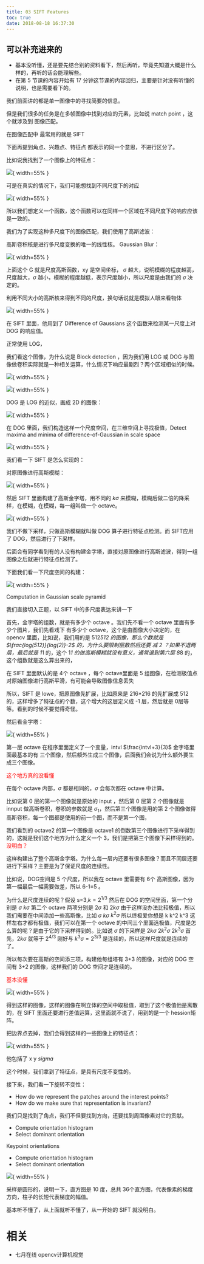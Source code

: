 ```yaml
---
title: 03 SIFT Features
toc: true
date: 2018-08-18 16:37:30
---
```



## 可以补充进来的

- 基本没听懂，还是要先结合别的资料看下，然后再听，毕竟先知道大概是什么样的，再听的话会能理解些。
- 在第 5 节课的内容开始有 17 分钟这节课的内容回归，主要是针对没有听懂的说明，也是需要看下的。

我们前面讲的都是单一图像中的寻找简要的信息。

但是我们很多的任务是在多帧图像中找到对应的元素，比如说 match point ，这个就涉及到 图像匹配。

在图像匹配中 最常用的就是 SIFT

下面再提到角点、兴趣点、特征点 都表示的同一个意思，不进行区分了。

比如说我找到了一个图像上的特征点：

![](http://images.iterate.site/blog/image/180809/HdIC6e84ik.png?imageslim){ width=55% }

可是在真实的情况下，我们可能想找到不同尺度下的对应

![](http://images.iterate.site/blog/image/180809/3e1FmabHFc.png?imageslim){ width=55% }

所以我们想定义一个函数，这个函数可以在同样一个区域在不同尺度下的响应应该是一致的。

我们为了实现这种多尺度下的图像匹配，我们使用了高斯滤波：

高斯卷积核是进行多尺度变换的唯一的线性核。
Gaussian Blur：

![](http://images.iterate.site/blog/image/180809/ijj0B1EiBf.png?imageslim){ width=55% }

上面这个 G 就是尺度高斯函数，xy 是空间坐标， $\sigma$ 越大，说明模糊的程度越高，尺度越大，$\sigma$ 越小，模糊的程度越低，表示尺度越小，所以尺度是由我们的 $\sigma$ 决定的。

利用不同大小的高斯核来得到不同的尺度，换句话说就是模拟人眼来看物体

![](http://images.iterate.site/blog/image/180809/4ELgia0Ffc.png?imageslim){ width=55% }


在 SIFT 里面，他用到了 Difference of Gaussians 这个函数来检测某一尺度上对 DOG 的响应值。

正常使用 LOG，

我们看这个图像，为什么说是 Block detection ，因为我们用 LOG 或 DOG 与图像做卷积实际就是一种相关运算，什么情况下响应最剧烈？两个区域相似的时候。

![](http://images.iterate.site/blog/image/180809/J6L0hHa7gB.png?imageslim){ width=55% }


![](http://images.iterate.site/blog/image/180809/Lk0jklB8h9.png?imageslim){ width=55% }

DOG 是 LOG 的近似，画成 2D 的图像：

![](http://images.iterate.site/blog/image/180809/h5CC9Dchm8.png?imageslim){ width=55% }

在 DOG 里面，我们构造这样一个尺度空间，在三维空间上寻找极值，Detect maxima and minima of difference-of-Gaussian in scale space

![](http://images.iterate.site/blog/image/180809/LBk5ecIiBj.png?imageslim){ width=55% }


我们看一下 SIFT 是怎么实现的：

对原图像进行高斯模糊：

![](http://images.iterate.site/blog/image/180809/3lAdkE3I4B.png?imageslim){ width=55% }

然后 SIFT 里面构建了高斯金字塔，用不同的 $k\sigma$ 来模糊，模糊后做二倍的降采样，在模糊，在模糊，每一组叫做一个 octave。

![](http://images.iterate.site/blog/image/180809/aKIcDf1508.png?imageslim){ width=55% }

我们不做下采样，只做高斯模糊就叫做 DOG 算子进行特征点检测。而 SIFT应用了 DOG，然后进行了下采样。

后面会有同学看到有的人没有构建金字塔，直接对原图像进行高斯滤波，得到一组图像之后就进行特征点检测了。

下面我们看一下尺度空间的构建：

![](http://images.iterate.site/blog/image/180810/mK64Kd1gmF.png?imageslim){ width=55% }

Computation in Gaussian scale pyramid

我们直接切入正题，以 SIFT 中的多尺度表达来讲一下

首先，金字塔的组数，就是有多少个 octave 。我们先不看一个 octave 里面有多少个图片，我们先看戏下 有多少个 octave，这个是由图像大小决定的，在 opencv 里面，比如说，我们用的是 512*512 的图像，那么个数就是 $\frac{log(512)}{log(2)}-2$ 的，为什么要限制层数然后还要 减 2 ？如果不退两层，最后就是 1*1 的，这个 1*1 的做高斯模糊就没有意义，通常退到第六层 8*8 的，这个组数就是这么算出来的，

在 SIFT 里面默认的是 4个 octave ，每个 octave里面是 5 组图像，在检测极值点对原始图像进行高斯平滑，有可能会导致图像信息丢失

所以，SIFT 是 lowe，把原图像先扩展，比如原来是 216*216 的先扩展成 512 的，这样增多了特征点的个数，这个增大的这层定义成 -1 层，然后就是 0层等等。看到的时候不要觉得奇怪。

然后看金字塔：


![](http://images.iterate.site/blog/image/180810/GLK46KI2aB.png?imageslim){ width=55% }

第一层 octave 在程序里面定义了一个变量，intvl $\frac{intvl+3}{3}$ 金字塔里面最基本的有 三个图像，然后额外生成三个图像，后面我们会说为什么额外要生成三个图像。

<span style="color:red;">这个地方真的没看懂</span>

在每个 octave 内部，$\sigma$ 都是相同的，$\sigma$ 会每次都在 octave 中计算。

比如说第 0 层的第一个图像就是原始的 input ，然后第 0 层第 2 个图像就是 innput 做高斯卷积，卷积的参数就是 $\sigma_1$，然后第三个图像是用的第 2 个图像做得高斯卷积，每一个图都是使用的前一个图，而不是第一个图，

我们看到的 octave2 的第一个图像是 octave1 的倒数第三个图像进行下采样得到的，这就是我们这个地方为什么定义一个 3，我们是把第三个图像下采样得到的。<span style="color:red;">没明白？</span>

这样构建出了整个高斯金字塔。为什么每一层内还要有很多图像？而且不同层还要进行下采样？主要是为了保证尺度的连续性。

比如说，DOG空间是 5 个尺度，所以我在 octave 里需要有 6个 高斯图像，因为第一幅最后一幅需要做差，所以 6-1=5 。

为什么是尺度连续的呢？假设 s=3,$k=2^{1/3}$ 然后在 DOG 的空间里面，第一个分别是 $\sigma$ $k\sigma$ 第二个 octave 两项分别是 $2\sigma$ 和 $2k\sigma$ 由于这样没办法比较极值，所以我们需要在中间添加一些高斯像，比如 $\sigma$ $k\sigma$ $k^2\sigma$ 所以终极爱你想是 k k^2 k^3 这样左右才都有极值，我们可以在第一个 octave 的中间三个里面选极值，尺度是怎么算的呢？是由于它的下采样得到的。比如说 $\sigma$ 的下采样是 $2k\sigma$ $2k^2\sigma$ $2k^3\sigma$ 首先，$2k\sigma$ 就等于 $2^{4/3}$ 刚好与 $k^3\sigma=2^{3/3}$ 是连续的，所以这样尺度就是连续的了。

所以每次要在高斯的空间添三项，构建他每组塔有 3+3 的图像，对应的 DOG 空间有 3+2 的图像，这样我们的 DOG 空间才是连续的。

<span style="color:red;">基本没懂</span>

![](http://images.iterate.site/blog/image/180810/93jClCdKEi.png?imageslim){ width=55% }

得到这样的图像，这样的图像在啊立体的空间中取极值，取到了这个极值他是离散的，在 SIFT 里面还要进行差值运算，这里面就不说了，用到的是一个 hession矩阵。

把边界点去掉，我们会得到这样的一些图像上的特征点：

![](http://images.iterate.site/blog/image/180810/I9dK21c9gd.png?imageslim){ width=55% }

他包括了 x y $sigma$

这个时候，我们拿到了特征点，是具有尺度不变性的。

接下来，我们看一下旋转不变性：

- How do we represent the patches around the interest points?
- How do we make sure that representation is invariant?

我们只是找到了角点，我们不但要找到方向，还要找到周围像素对它的贡献。

- Compute orientation histogram
- Select dominant orientation


Keypoint orientations

- Compute orientation histogram
- Select dominant orientation

![](http://images.iterate.site/blog/image/180810/4l75ak2f9h.png?imageslim){ width=55% }

采样是圆形的，说明一下，直方图是 10 度，总共 36个直方图，代表像素的梯度方向，柱子的长短代表梯度的幅值。



基本听不懂了，从上面就听不懂了，从一开始的 SIFT 就没明白。





# 相关

- 七月在线 opencv计算机视觉
